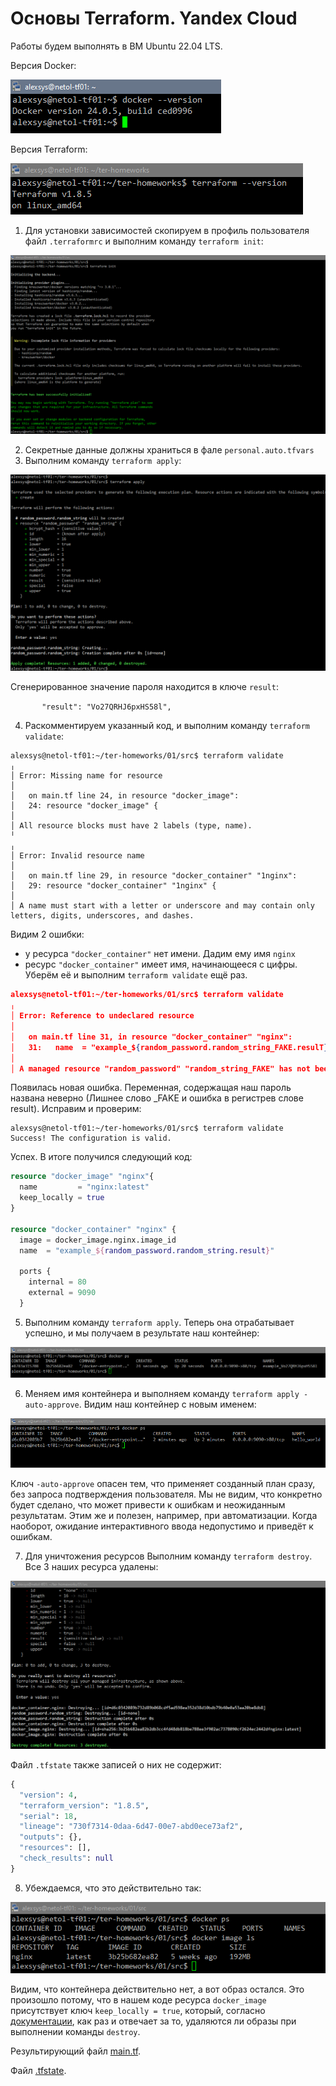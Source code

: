 # Основы Terraform. Yandex Cloud

Работы будем выполнять в ВМ Ubuntu 22.04 LTS.

Версия Docker:

![docker](img/docker-ver.png)

Версия Terraform:

![tf](img/tf-ver.png)

1. Для установки зависимостей скопируем в профиль пользователя файл `.terraformrc` и выполним команду ``terraform init``:

![tf](img/tf-init.png)

2. Секретные данные должны храниться в фале `personal.auto.tfvars`
3. Выполним команду `terraform apply`:

![tf](img/tf-apply.png)

Сгенерированное значение пароля находится в ключе `result`:

``       "result": "Vo27QRHJ6pxHS58l",``

4. Раскомментируем указанный код, и выполним команду `terraform validate`:

```
alexsys@netol-tf01:~/ter-homeworks/01/src$ terraform validate
╷
│ Error: Missing name for resource
│
│   on main.tf line 24, in resource "docker_image":
│   24: resource "docker_image" {
│
│ All resource blocks must have 2 labels (type, name).
╵
╷
│ Error: Invalid resource name
│
│   on main.tf line 29, in resource "docker_container" "1nginx":
│   29: resource "docker_container" "1nginx" {
│
│ A name must start with a letter or underscore and may contain only letters, digits, underscores, and dashes.

```
Видим 2 ошибки:
- у ресурса `"docker_container"` нет имени. Дадим ему имя `nginx`
- ресурс `"docker_container"` имеет имя, начинающееся с цифры. Уберём её и выполним `terraform validate` ещё раз.

```json
alexsys@netol-tf01:~/ter-homeworks/01/src$ terraform validate
╷
│ Error: Reference to undeclared resource
│
│   on main.tf line 31, in resource "docker_container" "nginx":
│   31:   name  = "example_${random_password.random_string_FAKE.resulT}"
│
│ A managed resource "random_password" "random_string_FAKE" has not been declared in the root module.

```

Появилась новая ошибка. Переменная, содержащая наш пароль названа неверно (Лишнее слово _FAKE и ошибка в регистрев слове result). Исправим и проверим:

```
alexsys@netol-tf01:~/ter-homeworks/01/src$ terraform validate
Success! The configuration is valid.
```

Успех. В итоге получился следующий код:

```terraform
resource "docker_image" "nginx"{
  name         = "nginx:latest"
  keep_locally = true
}

resource "docker_container" "nginx" {
  image = docker_image.nginx.image_id
  name  = "example_${random_password.random_string.result}"

  ports {
    internal = 80
    external = 9090
  }

```

5. Выполним команду `terraform apply`. Теперь она отрабатывает успешно, и мы получаем в результате наш контейнер:

![tf](img/tf-apply-2.png)

6. Меняем имя контейнера и выполняем команду `terraform apply -auto-approve`. Видим наш контейнер с новым именем:

![tf](img/tf-apply-3.png)

Ключ `-auto-approve` опасен тем, что применяет созданный план сразу, без запроса подтверждения пользователя. 
Мы не видим, что конкретно будет сделано, что может привести к ошибкам и неожиданным результатам. 
Этим же и полезен, например, при автоматизации. Когда наоборот, ожидание интерактивного ввода недопустимо и приведёт к ошибкам. 

7. Для уничтожения ресурсов Выполним команду `terraform destroy`. Все 3 наших ресурса удалены:

![tf](img/tf-destroy.png)

Файл `.tfstate` также записей о них не содержит:

```terraform
{
  "version": 4,
  "terraform_version": "1.8.5",
  "serial": 18,
  "lineage": "730f7314-0daa-6d47-00e7-abd0ece73af2",
  "outputs": {},
  "resources": [],
  "check_results": null
}

```

8. Убеждаемся, что это действительно так:

![tf](img/docker-img.png)

Видим, что контейнера действительно нет, а вот образ остался. Это произошло потому, что в нашем коде ресурса `docker_image`
присутствует ключ `keep_locally = true`, который, согласно [документации](https://docs.comcloud.xyz/providers/kreuzwerker/docker/latest/docs/resources/image),
как раз и отвечает за то, удаляются ли образы при выполнении команды `destroy`.

Результирующий файл [main.tf](src/main.tf).

Файл [.tfstate](src/terraform.tfstate).
